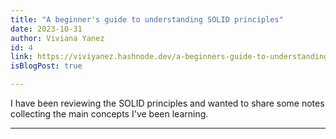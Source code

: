 ```yaml
---
title: "A beginner's guide to understanding SOLID principles"
date: 2023-10-31
author: Viviana Yanez
id: 4
link: https://viviyanez.hashnode.dev/a-beginners-guide-to-understanding-solid-principles
isBlogPost: true

---
```


I have been reviewing the SOLID principles and wanted to share some notes collecting the main concepts I've been learning.

---
